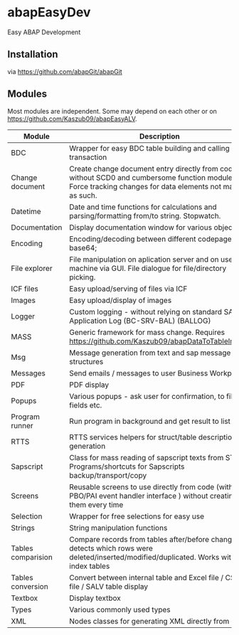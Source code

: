 # abapEasyDev
Easy ABAP Development

## Installation
via https://github.com/abapGit/abapGit

## Modules
Most modules are independent. Some may depend on each other or on https://github.com/Kaszub09/abapEasyALV.

| Module | Description | Info |
| - | - | - |
| BDC | Wrapper for easy BDC table building and calling transaction | |
| Change document | Create change document entry directly from code, without SCD0 and cumbersome function modules. Force tracking changes for data elements not marked as such. | [Examples](src/zed_change_document/zed_change_document_ex/zed_cd_ex_simple_record_change.prog.abap)
| Datetime | Date and time functions for calculations and parsing/formatting from/to string. Stopwatch. | |
| Documentation | Display documentation window for various objects. | |
| Encoding | Encoding/decoding between different codepages; base64; |  
| File explorer | File manipulation on aplication server and on user machine via GUI. File dialogue for file/directory picking. | |
| ICF files | Easy upload/serving of files via ICF | [Screens](docs/icf_files.md)|
| Images | Easy upload/display of images | |
| Logger | Custom logging - without relying on standard SAP Application Log (BC-SRV-BAL) (BALLOG) | [Examples](src/zed_logger/zed_logger_examples/zed_logs_ex_simple_use.prog.abap) [Screens](docs/logger.md) |
| MASS | Generic framework for mass change. Requires https://github.com/Kaszub09/abapDataToTableImport |[Examples](src/zed_mass/zcl_ed_mass_example.clas.abap)|
| Msg | Message generation from text and sap message structures | |
| Messages | Send emails / messages to user Business Workplace | |
| PDF | PDF display | |
| Popups | Various popups - ask user for confirmation, to fill fields etc. | |
| Program runner | Run program in background and get result to list | |
| RTTS | RTTS services helpers for struct/table description generation | |
| Sapscript | Class for mass reading of sapscript texts from STXL; Programs/shortcuts for Sapscripts backup/transport/copy | |
| Screens | Reusable screens to use directly from code (with PBO/PAI event handler interface ) without creating them every time | [Examples](src/zed_screens/zed_screens_examples/zed_screens_ex_simple_display.prog.abap)|
| Selection | Wrapper for free selections for easy use | [Examples](src/zed_selection/zed_selection_ex/zed_selection_ex_fields.prog.abap) |
| Strings | String manipulation functions | |
| Tables comparision | Compare records from tables after/before change - detects which rows were deleted/inserted/modified/duplicated. Works with index tables | |
| Tables conversion | Convert between internal table and Excel file / CSV file / SALV table display | |
| Textbox | Display textbox | |
| Types | Various commonly used types | |
| XML | Nodes classes for generating XML directly from code | [Examples](src/zed_xml/zcl_ed_xml_root.clas.testclasses.abap) |
